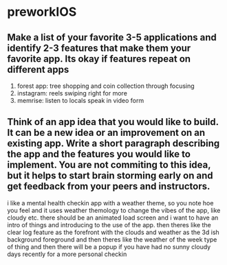 # preworkIOS

## Make a list of your favorite 3-5 applications and identify 2-3 features that make them your favorite app. Its okay if features repeat on different apps

1. forest app: tree shopping and coin collection through focusing
2. instagram: reels swiping right for more
3. memrise: listen to locals speak in video form

## Think of an app idea that you would like to build. It can be a new idea or an improvement on an existing app. Write a short paragraph describing the app and the features you would like to implement. You are not commiting to this idea, but it helps to start brain storming early on and get feedback from your peers and instructors.

i like a mental health checkin app with a weather theme, so you note hoe you feel and it uses weather themology to change the vibes of the app, like cloudy etc. there should be an animated load screen and i want to have an intro of things and introducing to the use of the app. then theres like the clear log feature as the forefront with the clouds and weather as the 3d ish background foreground and then theres like the weather of the week type of thing and then there will be a popup if you have had no sunny cloudy days recently for a more personal checkin

